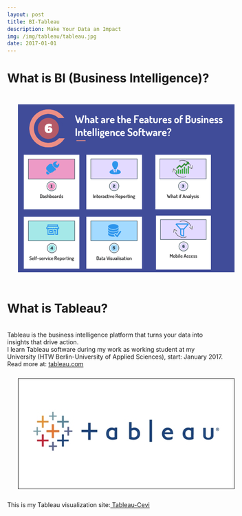 ```yaml
---
layout: post
title: BI-Tableau
description: Make Your Data an Impact
img: /img/tableau/tableau.jpg
date: 2017-01-01
---
```


# What is BI (Business Intelligence)?
<img class="center" src="/img/bi/BI.PNG" style="padding:25px">


# What is Tableau?
<Br>
Tableau is the business intelligence platform that turns your data into insights that drive action. 
<Br>
I learn Tableau software during my work as working student at my University (HTW Berlin-University of Applied Sciences), start: January 2017.
Read more at: <a href="https://www.tableau.com/products/what-is-tableau#pRPcizOoqK6RT1lv.99"> tableau.com</a>


<img class="col one right" src="/img/tableau/tableau.jpg" style="padding:25px">
<Br>
 This is my Tableau visualization site:<a href="https://public.tableau.com/profile/cevi.herdian#!/"> Tableau-Cevi</a>

